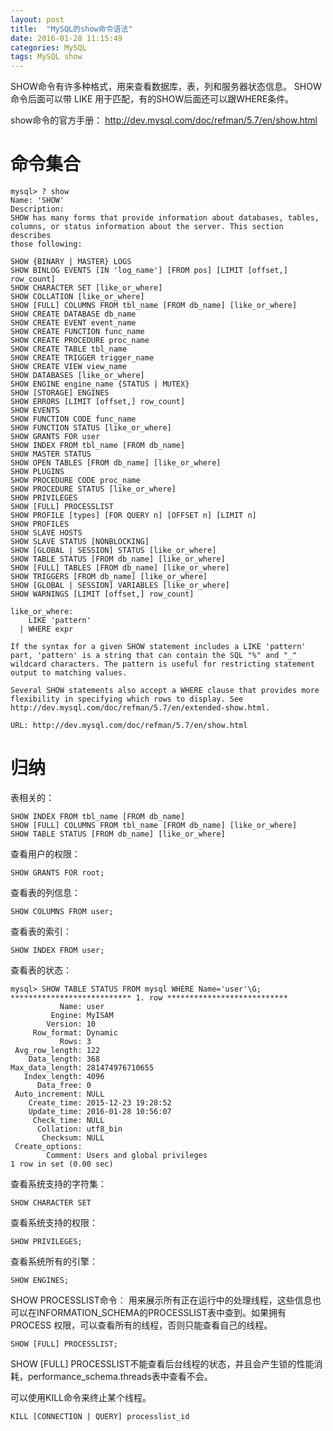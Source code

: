 ```yaml
---
layout: post
title:  "MySQL的show命令语法"
date: 2016-01-28 11:15:49
categories: MySQL
tags: MySQL show
---
```


SHOW命令有许多种格式，用来查看数据库，表，列和服务器状态信息。 SHOW命令后面可以带 LIKE 用于匹配，有的SHOW后面还可以跟WHERE条件。

show命令的官方手册：
http://dev.mysql.com/doc/refman/5.7/en/show.html

# 命令集合 #

```
mysql> ? show
Name: 'SHOW'
Description:
SHOW has many forms that provide information about databases, tables,
columns, or status information about the server. This section describes
those following:

SHOW {BINARY | MASTER} LOGS
SHOW BINLOG EVENTS [IN 'log_name'] [FROM pos] [LIMIT [offset,] row_count]
SHOW CHARACTER SET [like_or_where]
SHOW COLLATION [like_or_where]
SHOW [FULL] COLUMNS FROM tbl_name [FROM db_name] [like_or_where]
SHOW CREATE DATABASE db_name
SHOW CREATE EVENT event_name
SHOW CREATE FUNCTION func_name
SHOW CREATE PROCEDURE proc_name
SHOW CREATE TABLE tbl_name
SHOW CREATE TRIGGER trigger_name
SHOW CREATE VIEW view_name
SHOW DATABASES [like_or_where]
SHOW ENGINE engine_name {STATUS | MUTEX}
SHOW [STORAGE] ENGINES
SHOW ERRORS [LIMIT [offset,] row_count]
SHOW EVENTS
SHOW FUNCTION CODE func_name
SHOW FUNCTION STATUS [like_or_where]
SHOW GRANTS FOR user
SHOW INDEX FROM tbl_name [FROM db_name]
SHOW MASTER STATUS
SHOW OPEN TABLES [FROM db_name] [like_or_where]
SHOW PLUGINS
SHOW PROCEDURE CODE proc_name
SHOW PROCEDURE STATUS [like_or_where]
SHOW PRIVILEGES
SHOW [FULL] PROCESSLIST
SHOW PROFILE [types] [FOR QUERY n] [OFFSET n] [LIMIT n]
SHOW PROFILES
SHOW SLAVE HOSTS
SHOW SLAVE STATUS [NONBLOCKING]
SHOW [GLOBAL | SESSION] STATUS [like_or_where]
SHOW TABLE STATUS [FROM db_name] [like_or_where]
SHOW [FULL] TABLES [FROM db_name] [like_or_where]
SHOW TRIGGERS [FROM db_name] [like_or_where]
SHOW [GLOBAL | SESSION] VARIABLES [like_or_where]
SHOW WARNINGS [LIMIT [offset,] row_count]

like_or_where:
    LIKE 'pattern'
  | WHERE expr

If the syntax for a given SHOW statement includes a LIKE 'pattern'
part, 'pattern' is a string that can contain the SQL "%" and "_"
wildcard characters. The pattern is useful for restricting statement
output to matching values.

Several SHOW statements also accept a WHERE clause that provides more
flexibility in specifying which rows to display. See
http://dev.mysql.com/doc/refman/5.7/en/extended-show.html.

URL: http://dev.mysql.com/doc/refman/5.7/en/show.html
```

# 归纳 #


表相关的：

```
SHOW INDEX FROM tbl_name [FROM db_name]
SHOW [FULL] COLUMNS FROM tbl_name [FROM db_name] [like_or_where]
SHOW TABLE STATUS [FROM db_name] [like_or_where]
```

查看用户的权限：

```
SHOW GRANTS FOR root;
```

查看表的列信息：

```
SHOW COLUMNS FROM user;
```

查看表的索引：

```
SHOW INDEX FROM user;
```

查看表的状态：

```
mysql> SHOW TABLE STATUS FROM mysql WHERE Name='user'\G;
*************************** 1. row ***************************
           Name: user
         Engine: MyISAM
        Version: 10
     Row_format: Dynamic
           Rows: 3
 Avg_row_length: 122
    Data_length: 368
Max_data_length: 281474976710655
   Index_length: 4096
      Data_free: 0
 Auto_increment: NULL
    Create_time: 2015-12-23 19:28:52
    Update_time: 2016-01-28 10:56:07
     Check_time: NULL
      Collation: utf8_bin
       Checksum: NULL
 Create_options: 
        Comment: Users and global privileges
1 row in set (0.00 sec)
```


查看系统支持的字符集：

```
SHOW CHARACTER SET
```

查看系统支持的权限：

```
SHOW PRIVILEGES;
```

查看系统所有的引擎：

```
SHOW ENGINES;
```

SHOW PROCESSLIST命令：
用来展示所有正在运行中的处理线程，这些信息也可以在INFORMATION_SCHEMA的PROCESSLIST表中查到。如果拥有 PROCESS 权限，可以查看所有的线程，否则只能查看自己的线程。

```
SHOW [FULL] PROCESSLIST;
```

SHOW [FULL] PROCESSLIST不能查看后台线程的状态，并且会产生锁的性能消耗，performance_schema.threads表中查看不会。

可以使用KILL命令来终止某个线程。

```
KILL [CONNECTION | QUERY] processlist_id
```